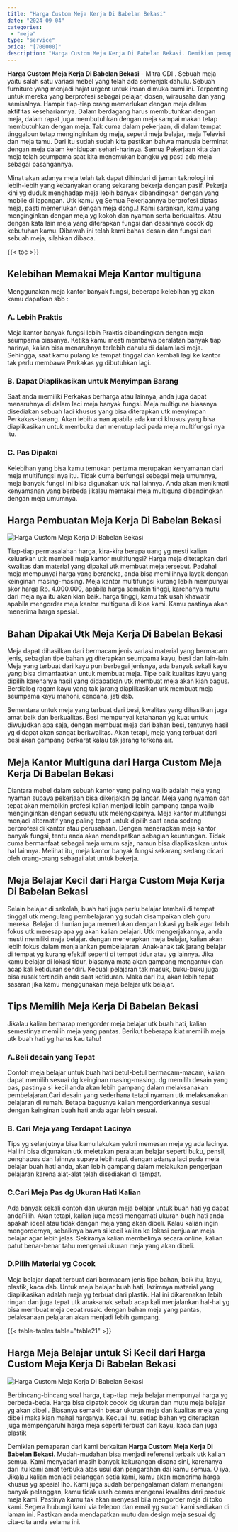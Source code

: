 ```yaml
---
title: "Harga Custom Meja Kerja Di Babelan Bekasi"
date: "2024-09-04"
categories:
 - "meja"
type: "service"
price: "[700000]"
description: "Harga Custom Meja Kerja Di Babelan Bekasi. Demikian pemaparan dari kami berkaitan **Harga Custom Meja Kerja Di Babelan Bekasi**. Mudah-mudahan bisa menjadi r..."
---
```


**Harga Custom Meja Kerja Di Babelan Bekasi** - Mitra CDI . Sebuah meja yaitu salah satu variasi mebel yang telah ada semenjak dahulu. Sebuah furniture yang menjadi hajat urgent untuk insan dimuka bumi ini. Terpenting untuk mereka yang berprofesi sebagai pelajar, dosen, wirausaha dan yang semisalnya. Hampir tiap-tiap orang memerlukan dengan meja dalam aktifitas kesehariannya. Dalam berdagang harus membutuhkan dengan meja, dalam rapat juga membutuhkan dengan meja sampai makan tetap membutuhkan dengan meja. Tak cuma dalam pekerjaan, di dalam tempat tinggalpun tetap menginginkan dg meja, seperti meja belajar, meja Televisi dan meja tamu. Dari itu sudah sudah kita pastikan bahwa manusia berminat dengan meja dalam kehidupan sehari-harinya. Semua Pekerjaan kita dan meja telah seumpama saat kita menemukan bangku yg pasti ada meja sebagai pasangannya.

Minat akan adanya meja telah tak dapat dihindari di jaman teknologi ini lebih-lebih yang kebanyakan orang sekarang bekerja dengan pasif. Pekerja kini yg duduk menghadap meja lebih banyak dibandingkan dengan yang mobile di lapangan. Utk kamu yg Semua Pekerjaannya berprofesi diatas meja, pasti memerlukan dengan meja dong..! Kami sarankan, kamu yang menginginkan dengan meja yg kokoh dan nyaman serta berkualitas. Atau dengan kata lain meja yang diterapkan fungsi dan desainnya cocok dg kebutuhan kamu. Dibawah ini telah kami bahas desain dan fungsi dari sebuah meja, silahkan dibaca.

{{< toc >}}

## Kelebihan Memakai Meja Kantor multiguna

Menggunakan meja kantor banyak fungsi, beberapa kelebihan yg akan kamu dapatkan sbb :

### A. Lebih Praktis

Meja kantor banyak fungsi lebih Praktis dibandingkan dengan meja seumpama biasanya. Ketika kamu mesti membawa peralatan banyak tiap harinya, kalian bisa menaruhnya terlebih dahulu di dalam laci meja. Sehingga, saat kamu pulang ke tempat tinggal dan kembali lagi ke kantor tak perlu membawa Perkakas yg dibutuhkan lagi.

### B. Dapat Diaplikasikan untuk Menyimpan Barang

Saat anda memiliki Perkakas berharga atau lainnya, anda juga dapat menaruhnya di dalam laci meja banyak fungsi. Meja multiguna biasanya disediakan sebuah laci khusus yang bisa diterapkan utk menyimpan Perkakas-barang. Akan lebih aman apabila ada kunci khusus yang bisa diaplikasikan untuk membuka dan menutup laci pada meja multifungsi nya itu.

### C. Pas Dipakai

Kelebihan yang bisa kamu temukan pertama merupakan kenyamanan dari meja multifungsi nya itu. Tidak cuma berfungsi sebagai meja umumnya, meja banyak fungsi ini bisa digunakan utk hal lainnya. Anda akan menikmati kenyamanan yang berbeda jikalau memakai meja multiguna dibandingkan dengan meja umumnya.

## Harga Pembuatan Meja Kerja Di Babelan Bekasi

![Harga Custom Meja Kerja Di Babelan Bekasi](/images/meja/meja-dewasa-025.jpg)

Tiap-tiap permasalahan harga, kira-kira berapa uang yg mesti kalian keluarkan utk membeli meja kantor multifungsi? Harga meja ditetapkan dari kwalitas dan material yang dipakai utk membuat meja tersebut. Padahal meja mempunyai harga yang beraneka, anda bisa memilihnya layak dengan keinginan masing-masing. Meja kantor multifungsi kurang lebih mempunyai skor harga Rp. 4.000.000, apabila harga semakin tinggi, karenanya mutu dari meja nya itu akan kian baik. harga tinggi, kamu tak usah khawatir apabila mengorder meja kantor multiguna di kios kami. Kamu pastinya akan menerima harga spesial.

## Bahan Dipakai Utk Meja Kerja Di Babelan Bekasi

Meja dapat dihasilkan dari bermacam jenis variasi material yang bermacam jenis, sebagian tipe bahan yg diterapkan seumpama kayu, besi dan lain-lain. Meja yang terbuat dari kayu pun berbagai jenisnya, ada banyak sekali kayu yang bisa dimanfaatkan untuk membuat meja. Tipe baik kualitas kayu yang dipilih karenanya hasil yang didapatkan utk membuat meja akan kian bagus. Berdialog ragam kayu yang tak jarang diaplikasikan utk membuat meja seumpama kayu mahoni, cendana, jati dsb.

Sementara untuk meja yang terbuat dari besi, kwalitas yang dihasilkan juga amat baik dan berkualitas. Besi mempunyai ketahanan yg kuat untuk diwujudkan apa saja, dengan membuat meja dari bahan besi, tentunya hasil yg didapat akan sangat berkwalitas. Akan tetapi, meja yang terbuat dari besi akan gampang berkarat kalau tak jarang terkena air.

## Meja Kantor Multiguna dari Harga Custom Meja Kerja Di Babelan Bekasi

Diantara mebel dalam sebuah kantor yang paling wajib adalah meja yang nyaman supaya pekerjaan bisa dikerjakan dg lancar. Meja yang nyaman dan tepat akan membikin profesi kalian menjadi lebih gampang tanpa wajib menginginkan dengan sesuatu utk melengkapinya. Meja kantor multifungsi menjadi alternatif yang paling tepat untuk dipilih saat anda sedang berprofesi di kantor atau perusahaan. Dengan menerapkan meja kantor banyak fungsi, tentu anda akan mendapatkan sebagian keuntungan. Tidak cuma bermanfaat sebagai meja umum saja, namun bisa diaplikasikan untuk hal lainnya. Melihat itu, meja kantor banyak fungsi sekarang sedang dicari oleh orang-orang sebagai alat untuk bekerja.

## Meja Belajar Kecil dari Harga Custom Meja Kerja Di Babelan Bekasi

Selain belajar di sekolah, buah hati juga perlu belajar kembali di tempat tinggal utk mengulang pembelajaran yg sudah disampaikan oleh guru mereka. Belajar di hunian juga memerlukan dengan lokasi yg baik agar lebih fokus utk meresap apa yg akan kalian pelajari. Utk mengerjakannya, anda mesti memiliki meja belajar. dengan menerapkan meja belajar, kalian akan lebih fokus dalam menjalankan pembelajaran. Anak-anak tak jarang belajar di tempat yg kurang efektif seperti di tempat tidur atau yg lainnya. Jika kamu belajar di lokasi tidur, biasanya mata akan gampang mengantuk dan acap kali ketiduran sendiri. Kecuali pelajaran tak masuk, buku-buku juga bisa rusak tertindih anda saat ketiduran. Maka dari itu, akan lebih tepat sasaran jika kamu menggunakan meja belajar utk belajar.

## Tips Memilih Meja Kerja Di Babelan Bekasi

Jikalau kalian berharap mengorder meja belajar utk buah hati, kalian semestinya memilih meja yang pantas. Berikut beberapa kiat memilih meja utk buah hati yg harus kau tahu!

### A.Beli desain yang Tepat

Contoh meja belajar untuk buah hati betul-betul bermacam-macam, kalian dapat memilih sesuai dg keinginan masing-masing. dg memilih desain yang pas, pastinya si kecil anda akan lebih gampang dalam melaksanakan pembelajaran.Cari desain yang sederhana tetapi nyaman utk melaksanakan pelajaran di rumah. Betapa bagusnya kalian mengorderkannya sesuai dengan keinginan buah hati anda agar lebih sesuai.

### B. Cari Meja yang Terdapat Lacinya

Tips yg selanjutnya bisa kamu lakukan yakni memesan meja yg ada lacinya. Hal ini bisa digunakan utk meletakan peralatan belajar seperti buku, pensil, penghapus dan lainnya supaya lebih rapi. dengan adanya laci pada meja belajar buah hati anda, akan lebih gampang dalam melakukan pengerjaan pelajaran karena alat-alat telah disediakan di tempat.

### C.Cari Meja Pas dg Ukuran Hati Kalian

Ada banyak sekali contoh dan ukuran meja belajar untuk buah hati yg dapat andaPilih. Akan tetapi, kalian juga mesti mengamati ukuran buah hati anda apakah ideal atau tidak dengan meja yang akan dibeli. Kalau kalian ingin mengordernya, sebaiknya bawa si kecil kalian ke lokasi penjualan meja belajar agar lebih jelas. Sekiranya kalian membelinya secara online, kalian patut benar-benar tahu mengenai ukuran meja yang akan dibeli.

### D.Pilih Material yg Cocok

Meja belajar dapat terbuat dari bermacam jenis tipe bahan, baik itu, kayu, plastik, kaca dsb. Untuk meja belajar buah hati, lazimnya material yang diaplikasikan adalah meja yg terbuat dari plastik. Hal ini dikarenakan lebih ringan dan juga tepat utk anak-anak sebab acap kali menjalankan hal-hal yg bisa membuat meja cepat rusak. dengan bahan meja yang pantas, pelaksanaan pelajaran akan menjadi lebih gampang.

{{< table-tables table="table21" >}}

## Harga Meja Belajar untuk Si Kecil dari Harga Custom Meja Kerja Di Babelan Bekasi

![Harga Custom Meja Kerja Di Babelan Bekasi](/images/meja/meja-anak-013.jpg)

Berbincang-bincang soal harga, tiap-tiap meja belajar mempunyai harga yg berbeda-beda. Harga bisa dipatok cocok dg ukuran dan mutu meja belajar yg akan dibeli. Biasanya semakin besar ukuran meja dan kualitas meja yang dibeli maka kian mahal harganya. Kecuali itu, setiap bahan yg diterapkan juga mempengaruhi harga meja seperti terbuat dari kayu, kaca dan juga plastik

Demikian pemaparan dari kami berkaitan **Harga Custom Meja Kerja Di Babelan Bekasi**. Mudah-mudahan bisa menjadi referensi terbaik utk kalian semua. Kami menyadari masih banyak kekurangan disana sini, karenanya dari itu kami amat terbuka atas usul dan pengarahan dai kamu semua. O iya, Jikalau kalian menjadi pelanggan setia kami, kamu akan menerima harga khusus yg spesial lho. Kami juga sudah berpengalaman dalam menangani banyak pelanggan, kamu tidak usah cemas mengenai kwalitas dari produk meja kami. Pastinya kamu tak akan menyesal bila mengorder meja di toko kami. Segera hubungi kami via telepon dan email yg sudah kami sediakan di laman ini. Pastikan anda mendapatkan mutu dan design meja sesuai dg cita-cita anda selama ini.
